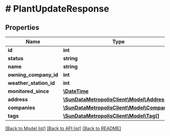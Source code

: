 # # PlantUpdateResponse

## Properties

Name | Type | Description | Notes
------------ | ------------- | ------------- | -------------
**id** | **int** |  | [optional] 
**status** | **string** |  | [optional] 
**name** | **string** |  | [optional] 
**owning_company_id** | **int** |  | [optional] 
**weather_station_id** | **int** |  | [optional] 
**monitored_since** | [**\DateTime**](\DateTime.md) |  | [optional] 
**address** | [**\SunDataMetropolisClient\Model\Address**](Address.md) |  | [optional] 
**companies** | [**\SunDataMetropolisClient\Model\Company[]**](Company.md) |  | [optional] 
**tags** | [**\SunDataMetropolisClient\Model\Tag[]**](Tag.md) |  | [optional] 

[[Back to Model list]](../../README.md#documentation-for-models) [[Back to API list]](../../README.md#documentation-for-api-endpoints) [[Back to README]](../../README.md)


